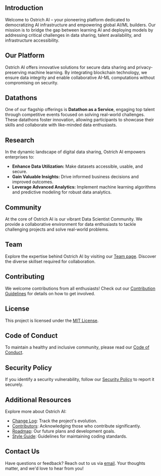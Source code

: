 ## Introduction

Welcome to Ostrich AI – your pioneering platform dedicated to democratizing AI infrastructure and empowering global AI/ML builders. Our mission is to bridge the gap between learning AI and deploying models by addressing critical challenges in data sharing, talent availability, and infrastructure accessibility.

## Our Platform

Ostrich AI offers innovative solutions for secure data sharing and privacy-preserving machine learning. By integrating blockchain technology, we ensure data integrity and enable collaborative AI-ML computations without compromising on security.

## Datathons

One of our flagship offerings is **Datathon as a Service**, engaging top talent through competitive events focused on solving real-world challenges. These datathons foster innovation, allowing participants to showcase their skills and collaborate with like-minded data enthusiasts.

## Research

In the dynamic landscape of digital data sharing, Ostrich AI empowers enterprises to:
- **Enhance Data Utilization:** Make datasets accessible, usable, and secure.
- **Gain Valuable Insights:** Drive informed business decisions and improved outcomes.
- **Leverage Advanced Analytics:** Implement machine learning algorithms and predictive modeling for robust data analytics.

## Community

At the core of Ostrich AI is our vibrant Data Scientist Community. We provide a collaborative environment for data enthusiasts to tackle challenging projects and solve real-world problems.

## Team

Explore the expertise behind Ostrich AI by visiting our [Team page](https://github.com/Mihir-Ai-lab/Ostrich_solutions/blob/main/Team.md). Discover the diverse skillset required for collaboration.

## Contributing

We welcome contributions from all enthusiasts! Check out our [Contribution Guidelines](CONTRIBUTING.md) for details on how to get involved.

## License

This project is licensed under the [MIT License](LICENSE).

## Code of Conduct

To maintain a healthy and inclusive community, please read our [Code of Conduct](CODE_OF_CONDUCT.md).

## Security Policy

If you identify a security vulnerability, follow our [Security Policy](SECURITY.md) to report it securely.

## Additional Resources

Explore more about Ostrich AI:
- [Change Log](CHANGELOG.md): Track the project's evolution.
- [Contributors](CONTRIBUTORS.md): Acknowledging those who contribute significantly.
- [Roadmap](ROADMAP.md): Our future plans and development goals.
- [Style Guide](STYLEGUIDE.md): Guidelines for maintaining coding standards.

## Contact Us

Have questions or feedback? Reach out to us via [email](mailto:contact@ostrich-ai.com?subject=Questions%20or%20Feedback). Your thoughts matter, and we'd love to hear from you!
